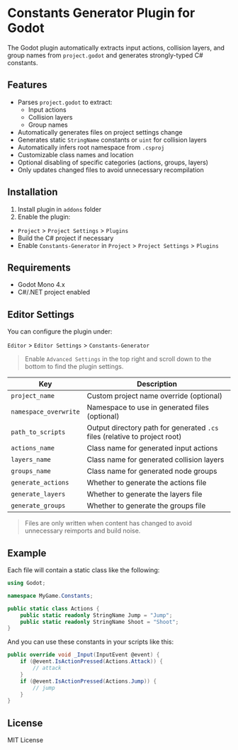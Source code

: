 # Constants Generator Plugin for Godot

The Godot plugin automatically extracts input actions, collision layers, and group names from `project.godot` and
generates strongly-typed C# constants.

## Features

- Parses `project.godot` to extract:
    - Input actions
    - Collision layers
    - Group names
- Automatically generates files on project settings change
- Generates static `StringName` constants or `uint` for collision layers
- Automatically infers root namespace from `.csproj`
- Customizable class names and location
- Optional disabling of specific categories (actions, groups, layers)
- Only updates changed files to avoid unnecessary recompilation

## Installation

1. Install plugin in `addons` folder
2. Enable the plugin:

- `Project` > `Project Settings` > `Plugins`
- Build the C# project if necessary
- Enable `Constants-Generator` in `Project` > `Project Settings` > `Plugins`

## Requirements

- Godot Mono 4.x
- C#/.NET project enabled


## Editor Settings

You can configure the plugin under:

`Editor` > `Editor Settings` > `Constants-Generator`

> Enable `Advanced Settings` in the top right and scroll down to the bottom to find the plugin settings.

| Key                   | Description                                                                |
|-----------------------|----------------------------------------------------------------------------|
| `project_name`        | Custom project name override (optional)                                    |
| `namespace_overwrite` | Namespace to use in generated files (optional)                             |
| `path_to_scripts`     | Output directory path for generated `.cs` files (relative to project root) |
| `actions_name`        | Class name for generated input actions                                     |
| `layers_name`         | Class name for generated collision layers                                  |
| `groups_name`         | Class name for generated node groups                                       |
| `generate_actions`    | Whether to generate the actions file                                       |
| `generate_layers`     | Whether to generate the layers file                                        |
| `generate_groups`     | Whether to generate the groups file                                        |

> Files are only written when content has changed to avoid unnecessary reimports and build noise.

## Example

Each file will contain a static class like the following:

```csharp
using Godot;

namespace MyGame.Constants;

public static class Actions {
    public static readonly StringName Jump = "Jump";
    public static readonly StringName Shoot = "Shoot";
}
```
And you can use these constants in your scripts like this:
```csharp
public override void _Input(InputEvent @event) {
    if (@event.IsActionPressed(Actions.Attack)) {
        // attack
    }
    if (@event.IsActionPressed(Actions.Jump)) {
        // jump
    }
}
```

## License

MIT License
